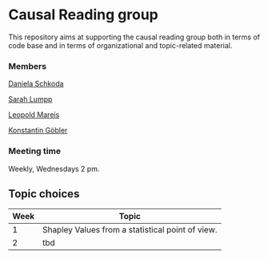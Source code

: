 # Causal Reading group

This repository aims at supporting the causal reading group both in terms of code base and in terms of organizational and topic-related material.

### Members

[Daniela Schkoda](https://campus.tum.de/tumonline/ee/ui/ca2/app/desktop/#/pl/ui/$ctx/visitenkarte.show_vcard?$ctx=design=ca2;header=max;lang=de&pPersonenGruppe=3&pPersonenId=6CD0EE8B1B9DCD5F)

[Sarah Lumpp](https://campus.tum.de/tumonline/ee/ui/ca2/app/desktop/#/pl/ui/$ctx/visitenkarte.show_vcard?$ctx=design=ca2;header=max;lang=de&pPersonenGruppe=3&pPersonenId=DEB64D7D357AF1A8)

[Leopold Mareis](https://campus.tum.de/tumonline/ee/ui/ca2/app/desktop/#/pl/ui/$ctx/visitenkarte.show_vcard?$ctx=design=ca2;header=max;lang=de&pPersonenGruppe=3&pPersonenId=D14CB5E0B6D1A375)

[Konstantin Göbler](https://campus.tum.de/tumonline/ee/ui/ca2/app/desktop/#/pl/ui/$ctx/visitenkarte.show_vcard?$ctx=design=ca2;header=max;lang=de&pPersonenGruppe=3&pPersonenId=F9B941CC955BB30B)

### Meeting time

Weekly, Wednesdays 2 pm.

## Topic choices

| Week | Topic |
| ---- | ----- |
| 1     | Shapley Values from a statistical point of view. |
| 2     | tbd |
